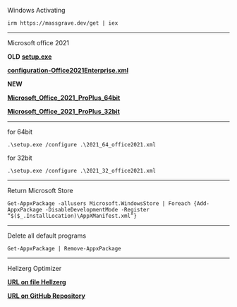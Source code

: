 Windows Activating

```plaintext
irm https://massgrave.dev/get | iex
```

---

Microsoft office 2021

**OLD**
**[setup.exe](https://mega.nz/file/oKNAzBJJ#frWcdklZd7_iPeSIYz2DH0Dme5R12kaCWFEJTSfDGRQ)**

**[configuration-Office2021Enterprise.xml](https://mega.nz/file/QT8TXR5C#OLUCD9HjCfluVRYXFrnCW2khs3uy1EKjqyTinEP-XR4)**

**NEW**

**[Microsoft_Office_2021_ProPlus_64bit](https://www.dropbox.com/scl/fo/qp8iftts39vc7xyuejk9q/AJNDs6ytbSzxryucldyUAXE?rlkey=8z4tpyuno0tvbp9qct1ssmv4q&st=hxa1lgy0&dl=0)**

**[Microsoft_Office_2021_ProPlus_32bit](https://www.dropbox.com/scl/fo/bb0wpmnbrna8kymd2c81w/AOXxrCQGgqwdOgxwBhzG-PA?rlkey=4659wgfcmx7jtle6n3rke04n1&st=coz4j26a&dl=0)**

---

for 64bit

```plaintext
.\setup.exe /configure .\2021_64_office2021.xml
```

for 32bit

```plaintext
.\setup.exe /configure .\2021_32_office2021.xml
```

---

Return Microsoft Store

```plaintext
Get-AppxPackage -allusers Microsoft.WindowsStore | Foreach {Add-AppxPackage -DisableDevelopmentMode -Register “$($_.InstallLocation)\AppXManifest.xml”}
```

---

Delete all default programs

```plaintext
Get-AppxPackage | Remove-AppxPackage
```

---

Hellzerg Optimizer

**[URL on file Hellzerg](https://github.com/hellzerg/optimizer/releases/download/16.7/Optimizer-16.7.exe)**

**[URL on GitHub Repository](https://github.com/hellzerg/optimizer)**
